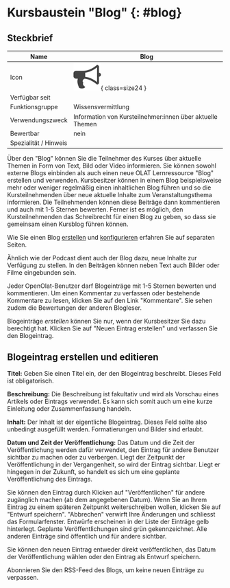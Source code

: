 # Kursbaustein "Blog" {: #blog}

## Steckbrief

Name | Blog
---------|----------
Icon | ![Blog Icon](assets/blog.png){ class=size24  }
Verfügbar seit | 
Funktionsgruppe | Wissensvermittlung
Verwendungszweck | Information von Kursteilnehmer:innen über aktuelle Themen
Bewertbar | nein
Spezialität / Hinweis |


Über den "Blog" können Sie die Teilnehmer des Kurses über aktuelle Themen in Form von Text, Bild oder Video informieren. Sie können sowohl externe Blogs einbinden als auch einen neue OLAT Lernressource "Blog" erstellen und verwenden. Kursbesitzer können in einem Blog beispielsweise mehr oder weniger regelmäßig einen inhaltlichen Blog führen und so die Kursteilnehmenden über neue aktuelle Inhalte zum Veranstaltungsthema informieren. Die Teilnehmenden können diese Beiträge dann kommentieren und auch mit 1-5 Sternen bewerten. Ferner ist es möglich, den Kursteilnehmenden das Schreibrecht für einen Blog zu geben, so dass sie gemeinsam einen Kursblog führen können.

Wie Sie einen Blog [erstellen](../resource_blog/Four_Steps_to_Your_Blog.de.md) und [konfigurieren](../learningresources/Blog_Further_Configurations.de.md) erfahren Sie auf separaten Seiten.

Ähnlich wie der Podcast dient auch der Blog dazu, neue Inhalte zur Verfügung zu stellen. In den Beiträgen können neben Text auch Bilder oder Filme eingebunden sein.

Jeder OpenOlat-Benutzer darf Blogeinträge mit 1-5 Sternen bewerten und kommentieren.  Um einen Kommentar zu verfassen oder bestehende Kommentare zu lesen, klicken Sie auf den Link "Kommentare". Sie sehen zudem die Bewertungen der anderen Blogleser.

Blogeinträge _erstellen_ können Sie nur, wenn der Kursbesitzer Sie dazu berechtigt hat. Klicken Sie auf "Neuen Eintrag erstellen" und verfassen Sie den Blogeintrag.

## Blogeintrag erstellen und editieren

**Titel:** Geben Sie einen Titel ein, der den Blogeintrag beschreibt. Dieses Feld ist obligatorisch.

**Beschreibung:** Die Beschreibung ist fakultativ und wird als Vorschau eines Artikels oder Eintrags verwendet. Es kann sich somit auch um eine kurze Einleitung oder Zusammenfassung handeln.

**Inhalt:** Der Inhalt ist der eigentliche Blogeintrag. Dieses Feld sollte also unbedingt ausgefüllt werden. Formatierungen und Bilder sind erlaubt.

**Datum und Zeit der Veröffentlichung:** Das Datum und die Zeit der Veröffentlichung werden dafür verwendet, den Eintrag für andere Benutzer sichtbar zu machen oder zu verbergen. Liegt der Zeitpunkt der Veröffentlichung in der Vergangenheit, so wird der Eintrag sichtbar. Liegt er hingegen in der Zukunft, so handelt es sich um eine geplante Veröffentlichung des Eintrags.

Sie können den Eintrag durch Klicken auf "Veröffentlichen" für andere zugänglich machen (ab dem angegebenen Datum). Wenn Sie an Ihrem Eintrag zu einem späteren Zeitpunkt weiterschreiben wollen, klicken Sie auf "Entwurf speichern". "Abbrechen" verwirft Ihre Änderungen und schliesst das Formularfenster. Entwürfe erscheinen in der Liste der Einträge gelb hinterlegt. Geplante Veröffentlichungen sind grün gekennzeichnet. Alle anderen Einträge sind öffentlich und für andere sichtbar.

Sie können den neuen Eintrag entweder direkt veröffentlichen, das Datum der Veröffentlichung wählen oder den Eintrag als Entwurf speichern.

Abonnieren Sie den RSS-Feed des Blogs, um keine neuen Einträge zu verpassen.
